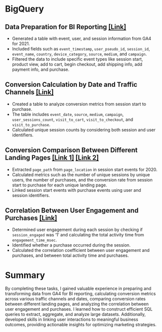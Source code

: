 # BigQuery

## Data Preparation for BI Reporting [\[Link\]](https://console.cloud.google.com/bigquery?sq=162602427492:d3d17f1fcbed48cc92edd34211fcc890)
 - Generated a table with event, user, and session information from GA4 for 2021.
 - Included fields such as `event_timestamp`, `user_pseudo_id`, `session_id`, `event_name`, `country`, `device_category`, `source`, `medium`, and `campaign`.
 - Filtered the data to include specific event types like session start, product view, add to cart, begin checkout, add shipping info, add payment info, and purchase.

## Conversion Calculation by Date and Traffic Channels [\[Link\]](https://console.cloud.google.com/bigquery?sq=162602427492:7a826dd5697a41eb939ac76123ac7f99)
 - Created a table to analyze conversion metrics from session start to purchase.
 - The table includes `event_date`, `source`, `medium`, `campaign`, `user_sessions_count`, `visit_to_cart`, `visit_to_checkout`, and `visit_to_purchase`.
 - Calculated unique session counts by considering both session and user identifiers.

## Conversion Comparison Between Different Landing Pages [\[Link 1\]](https://console.cloud.google.com/bigquery?sq=162602427492:fc17b2cba51c482b88d8bd753172bc1b) [\[Link 2\]](https://console.cloud.google.com/bigquery?sq=162602427492:5cdbb80c7bc947e5a7f726f575efeef3)
 - Extracted `page_path` from `page_location` in session start events for 2020.
 - Calculated metrics such as the number of unique sessions by unique users, the number of purchases, and the conversion rate from session start to purchase for each unique landing page.
 - Linked session start events with purchase events using user and session identifiers.

## Correlation Between User Engagement and Purchases [\[Link\]](https://console.cloud.google.com/bigquery?sq=162602427492:4ea906f9cc2c4ed4a8454dd0f2d76aff)
 - Determined user engagement during each session by checking if `session_engaged` was ‘1’ and calculating the total activity time from `engagement_time_msec`.
 - Identified whether a purchase occurred during the session.
 - Calculated the correlation coefficient between user engagement and purchases, and between total activity time and purchases.


# Summary

By completing these tasks, I gained valuable experience in preparing and transforming data from GA4 for BI reporting, calculating conversion metrics across various traffic channels and dates, comparing conversion rates between different landing pages, and analyzing the correlation between user engagement and purchases. I learned how to construct efficient SQL queries to extract, aggregate, and analyze large datasets. Additionally, developed skills in linking user interactions to meaningful business outcomes, providing actionable insights for optimizing marketing strategies.







